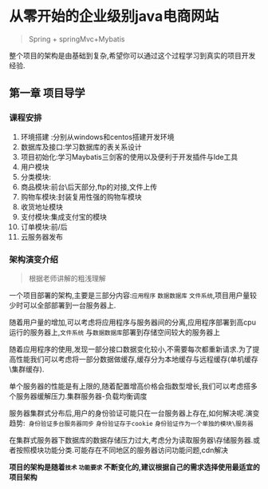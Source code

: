# 从零开始的企业级别java电商网站

> Spring + springMvc+Mybatis

 整个项目的架构是由基础到复杂,希望你可以通过这个过程学习到真实的项目开发经验.

## 第一章 项目导学

### **课程安排**

1. 环境搭建 :分别从windows和centos搭建开发环境
2. 数据库及接口:学习数据库的表关系设计
3. 项目初始化:学习Maybatis三剑客的使用以及便利于开发插件与Ide工具
4. 用户模块
5. 分类模块:
6. 商品模块:前台\后天部分,ftp的对接,文件上传
7. 购物车模块:封装复用性强的购物车模块
8. 收货地址模块
9. 支付模块:集成支付宝的模块
10. 订单模块:前/后  
11. 云服务器发布

### 架构演变介绍 

> 根据老师讲解的粗浅理解

一个项目部署的架构,主要是三部分内容:`应用程序` `数据数据库` `文件系统`,项目用户量较少时可以全部部署到一台服务器上.

随着用户量的增加,可以考虑将应用程序与服务器间的分离,应用程序部署到高cpu运行的服务器上,`文件系统` 与`数据数据库`部署到存储空间较大的服务器上

随着应用程序的使用,发现一部分接口数据变化较小,不需要每次都重新请求.为了提高性能我们可以考虑将一部分数据做缓存,缓存分为本地缓存与远程缓存(单机缓存\集群缓存).

 单个服务器的性能是有上限的,随着配置增高价格会指数型增长,我们可以考虑搭多个服务器缓解压力.集群服务器-负载均衡调度

服务器集群式分布后,用户的身份验证可能只在一台服务器上存在,如何解决呢.演变趋势:` 身份验证多台服务器同步` `身份验证存于cookie` `身份验证作为一个单独的模块\服务器`

在集群式服务器下数据库的数据存储压力过大,考虑分为读取服务器\存储服务器.或者按照模块功能分类.可能存在不同地区的服务器访问功能问题,cdn解决

**项目的架构是随着`技术` `功能要求` 不断变化的,建议根据自己的需求选择使用最适宜的项目架构**

